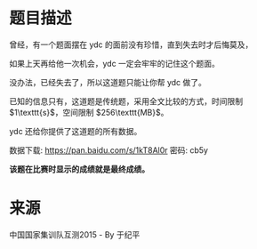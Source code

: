 # 题目描述

<p>曾经，有一个题面摆在 ydc 的面前没有珍惜，直到失去时才后悔莫及，</p>
<p>如果上天再给他一次机会，ydc 一定会牢牢的记住这个题面。</p>
<p>没办法，已经失去了，所以这道题只能让你帮 ydc 做了。</p>
<p>已知的信息只有，这道题是传统题，采用全文比较的方式，时间限制 $1\texttt{s}$，空间限制 $256\texttt{MB}$。</p>
<p>ydc 还给你提供了这道题的所有数据。</p>
<p>数据下载: <a href="https://pan.baidu.com/s/1kT8Al0r">https://pan.baidu.com/s/1kT8Al0r</a> 密码: cb5y</p>
<p><strong>该题在比赛时显示的成绩就是最终成绩。</strong></p>

# 来源


<p>中国国家集训队互测2015 - By 于纪平</p>
